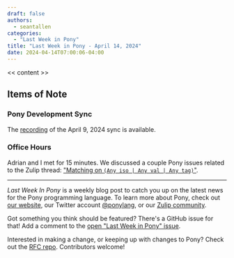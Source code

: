 ```yaml
---
draft: false
authors:
  - seantallen
categories:
  - "Last Week in Pony"
title: "Last Week in Pony - April 14, 2024"
date: 2024-04-14T07:00:06-04:00
---
```


<< content >>

<!-- more -->

## Items of Note

### Pony Development Sync

The [recording](https://vimeo.com/<<content>>) of the April 9, 2024 sync is available.

### Office Hours

Adrian and I met for 15 minutes. We discussed a couple Pony issues related to the Zulip thread: ["Matching on `(Any iso | Any val | Any tag)`"](https://ponylang.zulipchat.com/#narrow/stream/189985-beginner-help/topic/.E2.9C.94.20Matching.20on.20.60.28Any.20iso.20.7C.20Any.20val.20.7C.20Any.20tag.29.60).

---

_Last Week In Pony_ is a weekly blog post to catch you up on the latest news for the Pony programming language. To learn more about Pony, check out [our website](https://ponylang.io), our Twitter account [@ponylang](https://twitter.com/ponylang), or our [Zulip community](https://ponylang.zulipchat.com).

Got something you think should be featured? There's a GitHub issue for that! Add a comment to the [open "Last Week in Pony" issue](https://github.com/ponylang/ponylang.github.io/issues?q=is%3Aissue+is%3Aopen+label%3Alast-week-in-pony).

Interested in making a change, or keeping up with changes to Pony? Check out the [RFC repo](https://github.com/ponylang/rfcs). Contributors welcome!
